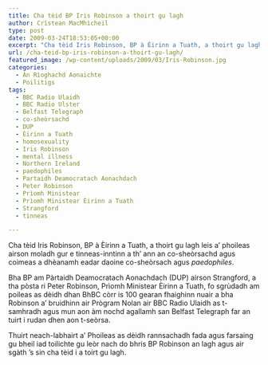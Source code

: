 ```yaml
---
title: Cha tèid BP Iris Robinson a thoirt gu lagh
author: Crìstean MacMhìcheil
type: post
date: 2009-03-24T18:53:05+00:00
excerpt: "Cha tèid Iris Robinson, BP à Èirinn a Tuath, a thoirt gu lagh leis a' phoileas airson moladh gur e tinneas-inntinn a th' ann an co-sheòrsachd agus coimeas a dhèanamh eadar daoine co-sheòrsach agus <em>paedophiles</em>."
url: /cha-teid-bp-iris-robinson-a-thoirt-gu-lagh/
featured_image: /wp-content/uploads/2009/03/Iris-Robinson.jpg
categories:
  - An Rìoghachd Aonaichte
  - Poilitigs
tags:
  - BBC Radio Ulaidh
  - BBC Radio Ulster
  - Belfast Telegraph
  - co-sheòrsachd
  - DUP
  - Èirinn a Tuath
  - homosexuality
  - Iris Robinson
  - mental illness
  - Northern Ireland
  - paedophiles
  - Partaidh Deamocratach Aonachdach
  - Peter Robinson
  - Prìomh Ministear
  - Prìomh Ministear Èirinn a Tuath
  - Strangford
  - tinneas

---
```

Cha tèid Iris Robinson, BP à Èirinn a Tuath, a thoirt gu lagh leis a&#8217; phoileas airson moladh gur e tinneas-inntinn a th&#8217; ann an co-sheòrsachd agus coimeas a dhèanamh eadar daoine co-sheòrsach agus _paedophiles_.

Bha BP am Pàrtaidh Deamocratach Aonachdach (DUP) airson Strangford, a tha pòsta ri Peter Robinson, Prìomh Ministear Èirinn a Tuath, fo sgrùdadh am poileas as dèidh dhan BhBC còrr is 100 gearan fhaighinn nuair a bha Robinson a&#8217; bruidhinn air Prògram Nolan air BBC Radio Ulaidh as t-samhradh agus mun aon àm nochd agallamh san Belfast Telegraph far an tuirt i rudan dhen aon t-seòrsa.

Thuirt neach-labhairt a&#8217; Phoileas as dèidh rannsachadh fada agus farsaing gu bheil iad toilichte gu leòr nach do bhris BP Robinson an lagh agus air sgàth &#8217;s sin cha tèid i a toirt gu lagh.